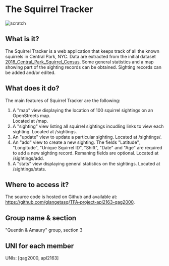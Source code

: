 # The Squirrel Tracker
![scratch](https://www.nicepng.com/png/detail/12-129187_ice-age-squirrel-png-image-age-de-glace.png)

## What is it?
The Squirrel Tracker is a web application that keeps track of all the known squirrels in Central Park, NYC. Data are extracted from the initial dataset [2018_Central_Park_Squirrel_Census](https://data.cityofnewyork.us/Environment/2018-Central-Park-Squirrel-Census-Squirrel-Data/vfnx-vebw). 
Some general statistics and a map showing part of the sighting records can be obtained. Sighting records can be added and/or edited.  

## What does it do?
The main features of Squirrel Tracker are the following:
1) A "map" view displaying the location of 100 squirrel sightings on an OpenStreets map.<br /> 
  Located at /map.
2) A "sighting" view listing all squirrel sightings incudling links to view each sighting. 
  Located at /sightings.
3) An "update" view to update a particular sighting. 
  Located at /sightings/<unique-squirrel-id>.
4) An "add" view to create a new sighting. The fields "Latitude", "Longitude", "Unique Squirrel ID", "Shift", "Date" and "Age" are required to add a new      sighting record. Remaning fields are optional.
   Located at /sightings/add.
5) A "stats" view displaying general statistics on the sightings. 
  Located at /sightings/stats.

## Where to access it?
The source code is hosted on Github and available at: https://github.com/glangetasq/TFA-project-apl2163-qag2000.

## Group name & section
"Quentin & Amaury" group, section 3

## UNI for each member
UNIs: [qag2000, apl2163]
